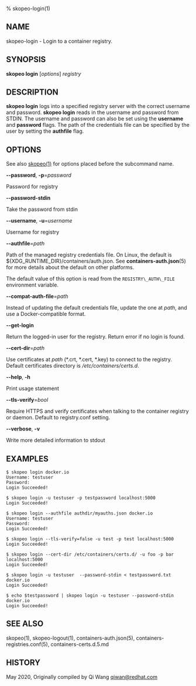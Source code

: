 % skopeo-login(1)

## NAME
skopeo\-login - Login to a container registry.

## SYNOPSIS
**skopeo login** [*options*] _registry_

## DESCRIPTION
**skopeo login** logs into a specified registry server with the correct username
and password. **skopeo login** reads in the username and password from STDIN.
The username and password can also be set using the **username** and **password** flags.
The path of the credentials file can be specified by the user by setting the **authfile**
flag.

## OPTIONS

See also [skopeo(1)](skopeo.1.md) for options placed before the subcommand name.

**--password**, **-p**=*password*

Password for registry

**--password-stdin**

Take the password from stdin

**--username**, **-u**=*username*

Username for registry

**--authfile**=*path*

Path of the managed registry credentials file. On Linux, the default is ${XDG\_RUNTIME\_DIR}/containers/auth.json.
See **containers-auth.json**(5) for more details about the default on other platforms.

The default value of this option is read from the `REGISTRY\_AUTH\_FILE` environment variable.

**--compat-auth-file**=*path*

Instead of updating the default credentials file, update the one at *path*, and use a Docker-compatible format.

**--get-login**

Return the logged-in user for the registry. Return error if no login is found.

**--cert-dir**=*path*

Use certificates at *path* (\*.crt, \*.cert, \*.key) to connect to the registry.
Default certificates directory is _/etc/containers/certs.d_.

**--help**, **-h**

Print usage statement

**--tls-verify**=_bool_

Require HTTPS and verify certificates when talking to the container registry or daemon. Default to registry.conf setting.

**--verbose**, **-v**

Write more detailed information to stdout

## EXAMPLES

```console
$ skopeo login docker.io
Username: testuser
Password:
Login Succeeded!
```

```console
$ skopeo login -u testuser -p testpassword localhost:5000
Login Succeeded!
```

```console
$ skopeo login --authfile authdir/myauths.json docker.io
Username: testuser
Password:
Login Succeeded!
```

```console
$ skopeo login --tls-verify=false -u test -p test localhost:5000
Login Succeeded!
```

```console
$ skopeo login --cert-dir /etc/containers/certs.d/ -u foo -p bar localhost:5000
Login Succeeded!
```

```console
$ skopeo login -u testuser  --password-stdin < testpassword.txt docker.io
Login Succeeded!
```

```console
$ echo $testpassword | skopeo login -u testuser --password-stdin docker.io
Login Succeeded!
```

## SEE ALSO
skopeo(1), skopeo-logout(1), containers-auth.json(5), containers-registries.conf(5), containers-certs.d.5.md

## HISTORY
May 2020, Originally compiled by Qi Wang <qiwan@redhat.com>
